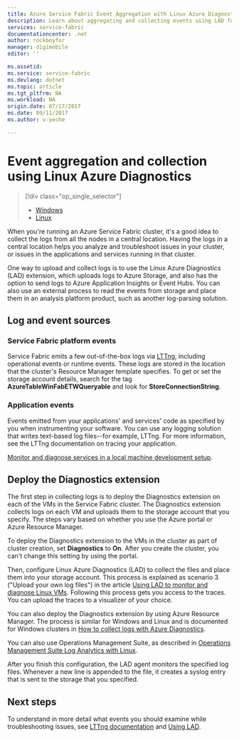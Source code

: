 ```yaml
---
title: Azure Service Fabric Event Aggregation with Linux Azure Diagnostics | Azure
description: Learn about aggregating and collecting events using LAD for monitoring and diagnostics of Azure Service Fabric clusters.
services: service-fabric
documentationcenter: .net
author: rockboyfor
manager: digimobile
editor: ''

ms.assetid:
ms.service: service-fabric
ms.devlang: dotnet
ms.topic: article
ms.tgt_pltfrm: NA
ms.workload: NA
origin.date: 07/17/2017
ms.date: 09/11/2017
ms.author: v-yeche

---
```


# Event aggregation and collection using Linux Azure Diagnostics
> [!div class="op_single_selector"]
> * [Windows](service-fabric-diagnostics-event-aggregation-wad.md)
> * [Linux](service-fabric-diagnostics-event-aggregation-lad.md)
>
>

When you're running an Azure Service Fabric cluster, it's a good idea to collect the logs from all the nodes in a central location. Having the logs in a central location helps you analyze and troubleshoot issues in your cluster, or issues in the applications and services running in that cluster.

One way to upload and collect logs is to use the Linux Azure Diagnostics (LAD) extension, which uploads logs to Azure Storage, and also has the option to send logs to Azure Application Insights or Event Hubs. You can also use an external process to read the events from storage and place them in an analysis platform product, such as another log-parsing solution.
<!-- Not Available [OMS Log Analytics](../log-analytics/log-analytics-service-fabric.md) -->

## Log and event sources

### Service Fabric platform events
Service Fabric emits a few out-of-the-box logs via [LTTng](http://lttng.org), including operational events or runtime events. These logs are stored in the location that the cluster's Resource Manager template specifies. To get or set the storage account details, search for the tag **AzureTableWinFabETWQueryable** and look for **StoreConnectionString**.

### Application events
 Events emitted from your applications' and services' code as specified by you when instrumenting your software. You can use any logging solution that writes text-based log files--for example, LTTng. For more information, see the LTTng documentation on tracing your application.

[Monitor and diagnose services in a local machine development setup](service-fabric-diagnostics-how-to-monitor-and-diagnose-services-locally.md).

## Deploy the Diagnostics extension
The first step in collecting logs is to deploy the Diagnostics extension on each of the VMs in the Service Fabric cluster. The Diagnostics extension collects logs on each VM and uploads them to the storage account that you specify. The steps vary based on whether you use the Azure portal or Azure Resource Manager.

To deploy the Diagnostics extension to the VMs in the cluster as part of cluster creation, set **Diagnostics** to **On**. After you create the cluster, you can't change this setting by using the portal.

Then, configure Linux Azure Diagnostics (LAD) to collect the files and place them into your storage account. This process is explained as scenario 3 ("Upload your own log files") in the article [Using LAD to monitor and diagnose Linux VMs](../virtual-machines/linux/classic/diagnostic-extension.md?toc=%2fvirtual-machines%2flinux%2fclassic%2ftoc.json). Following this process gets you access to the traces. You can upload the traces to a visualizer of your choice.

You can also deploy the Diagnostics extension by using Azure Resource Manager. The process is similar for Windows and Linux and is documented for Windows clusters in [How to collect logs with Azure Diagnostics](service-fabric-diagnostics-how-to-setup-wad.md).

You can also use Operations Management Suite, as described in [Operations Management Suite Log Analytics with Linux](https://blogs.technet.microsoft.com/hybridcloud/2016/01/28/operations-management-suite-log-analytics-with-linux/).

After you finish this configuration, the LAD agent monitors the specified log files. Whenever a new line is appended to the file, it creates a syslog entry that is sent to the storage that you specified.

## Next steps

To understand in more detail what events you should examine while troubleshooting issues, see [LTTng documentation](http://lttng.org/docs) and [Using LAD](../virtual-machines/linux/classic/diagnostic-extension.md?toc=%2fvirtual-machines%2flinux%2fclassic%2ftoc.json).

<!--Update_Description: wording update-->